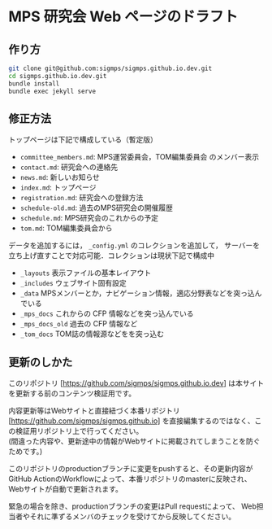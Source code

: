 # MPS 研究会 Web ページのドラフト

## 作り方

```sh
git clone git@github.com:sigmps/sigmps.github.io.dev.git
cd sigmps.github.io.dev.git
bundle install
bundle exec jekyll serve
```

## 修正方法

トップページは下記で構成している（暫定版）

- `committee_members.md`: MPS運営委員会，TOM編集委員会 のメンバー表示
- `contact.md`: 研究会への連絡先
- `news.md`: 新しいお知らせ
- `index.md`: トップページ
- `registration.md`: 研究会への登録方法
- `schedule-old.md`: 過去のMPS研究会の開催履歴
- `schedule.md`: MPS研究会のこれからの予定
- `tom.md`: TOM編集委員会から

データを追加するには， `_config.yml` のコレクションを追加して，
サーバーを立ち上げ直すことで対応可能．コレクションは現状下記で構成中

- `_layouts` 表示ファイルの基本レイアウト
- `_includes` ウェブサイト固有設定
- `_data` MPSメンバーとか，ナビゲーション情報，適応分野表などを突っ込んでいる
- `_mps_docs` これからの CFP 情報などを突っ込んでいる
- `_mps_docs_old` 過去の CFP 情報など
- `_tom_docs` TOM誌の情報源などをを突っ込む

## 更新のしかた

このリポジトリ
[https://github.com/sigmps/sigmps.github.io.dev]
は本サイトを更新する前のコンテンツ検証用です。

内容更新等はWebサイトと直接紐づく本番リポジトリ
[https://github.com/sigmps/sigmps.github.io]
を直接編集するのではなく、この検証用リポジトリ上で行ってください。  
(間違った内容や、更新途中の情報がWebサイトに掲載されてしまうことを防ぐためです。)

このリポジトリのproductionブランチに変更をpushすると、その更新内容が
GitHub ActionのWorkflowによって、本番リポジトリのmasterに反映され、Webサイトが自動で更新されます。

緊急の場合を除き、productionブランチの変更はPull requestによって、
Web担当者やそれに準ずるメンバのチェックを受けてから反映してください。


